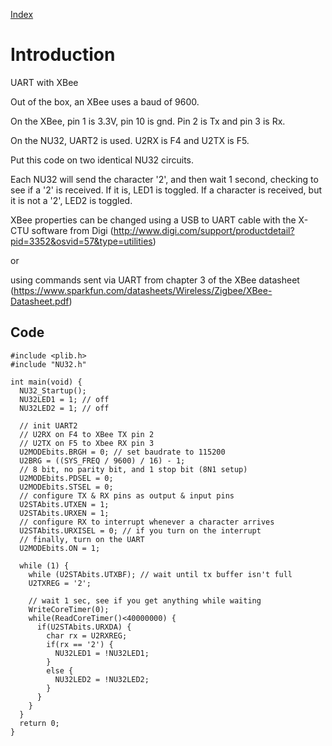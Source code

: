 [Index](Index.md)

# Introduction #

UART with XBee

Out of the box, an XBee uses a baud of 9600.

On the XBee, pin 1 is 3.3V, pin 10 is gnd. Pin 2 is Tx and pin 3 is Rx.

On the NU32, UART2 is used. U2RX is F4 and U2TX is F5.

Put this code on two identical NU32 circuits.

Each NU32 will send the character '2', and then wait 1 second, checking to see if a '2' is received. If it is, LED1 is toggled. If a character is received, but it is not a '2', LED2 is toggled.

XBee properties can be changed using a USB to UART cable with the X-CTU software from Digi (http://www.digi.com/support/productdetail?pid=3352&osvid=57&type=utilities)

or

using commands sent via UART from chapter 3 of the XBee datasheet (https://www.sparkfun.com/datasheets/Wireless/Zigbee/XBee-Datasheet.pdf)


## Code ##

```
#include <plib.h>
#include "NU32.h"

int main(void) {
  NU32_Startup();
  NU32LED1 = 1; // off
  NU32LED2 = 1; // off

  // init UART2
  // U2RX on F4 to XBee TX pin 2
  // U2TX on F5 to Xbee RX pin 3
  U2MODEbits.BRGH = 0; // set baudrate to 115200
  U2BRG = ((SYS_FREQ / 9600) / 16) - 1;
  // 8 bit, no parity bit, and 1 stop bit (8N1 setup)
  U2MODEbits.PDSEL = 0;
  U2MODEbits.STSEL = 0;
  // configure TX & RX pins as output & input pins
  U2STAbits.UTXEN = 1;
  U2STAbits.URXEN = 1;
  // configure RX to interrupt whenever a character arrives
  U2STAbits.URXISEL = 0; // if you turn on the interrupt
  // finally, turn on the UART
  U2MODEbits.ON = 1;

  while (1) {
    while (U2STAbits.UTXBF); // wait until tx buffer isn't full
    U2TXREG = '2';

    // wait 1 sec, see if you get anything while waiting
    WriteCoreTimer(0);
    while(ReadCoreTimer()<40000000) {
      if(U2STAbits.URXDA) {
        char rx = U2RXREG;
        if(rx == '2') {
          NU32LED1 = !NU32LED1;
        }
        else {
          NU32LED2 = !NU32LED2;
        }
      }
    }
  }
  return 0;
}
```